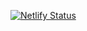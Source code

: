 


[![Netlify Status](https://api.netlify.com/api/v1/badges/4fc3e426-d6a8-44b4-902e-f1d0d17333bf/deploy-status)](https://app.netlify.com/sites/silver-boba-9f44b4/deploys)
